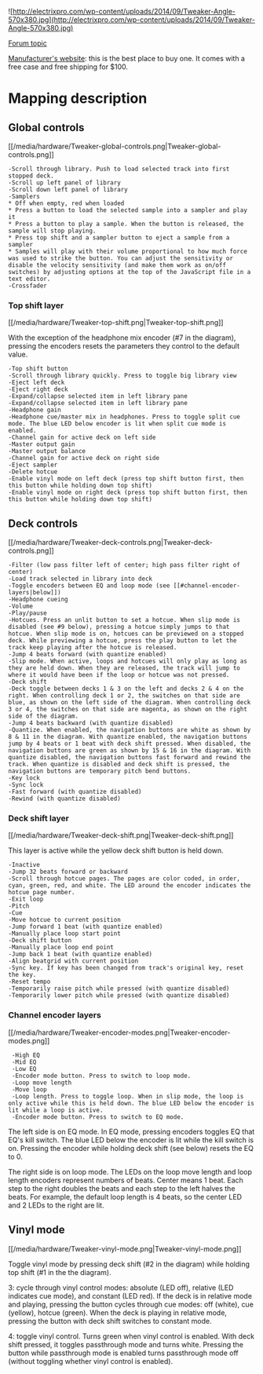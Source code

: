 ![http://electrixpro.com/wp-content/uploads/2014/09/Tweaker-Angle-570x380.jpg](http://electrixpro.com/wp-content/uploads/2014/09/Tweaker-Angle-570x380.jpg)

[Forum topic](http://mixxx.org/forums/viewtopic.php?f=7&t=7189)

[Manufacturer's website](http://electrixpro.com/): this is the best
place to buy one. It comes with a free case and free shipping for $100.

# Mapping description

## Global controls

[[/media/hardware/Tweaker-global-controls.png|Tweaker-global-controls.png]]

    -Scroll through library. Push to load selected track into first stopped deck.
    -Scroll up left panel of library
    -Scroll down left panel of library
    -Samplers
    * Off when empty, red when loaded
    * Press a button to load the selected sample into a sampler and play it
    * Press a button to play a sample. When the button is released, the sample will stop playing.
    * Press top shift and a sampler button to eject a sample from a sampler
    * Samples will play with their volume proportional to how much force was used to strike the button. You can adjust the sensitivity or disable the velocity sensitivity (and make them work as on/off switches) by adjusting options at the top of the JavaScript file in a text editor.
    -Crossfader

### Top shift layer

[[/media/hardware/Tweaker-top-shift.png|Tweaker-top-shift.png]]

With the exception of the headphone mix encoder (\#7 in the diagram),
pressing the encoders resets the parameters they control to the default
value.

    -Top shift button
    -Scroll through library quickly. Press to toggle big library view
    -Eject left deck
    -Eject right deck
    -Expand/collapse selected item in left library pane
    -Expand/collapse selected item in left library pane
    -Headphone gain
    -Headphone cue/master mix in headphones. Press to toggle split cue mode. The blue LED below encoder is lit when split cue mode is enabled.
    -Channel gain for active deck on left side
    -Master output gain
    -Master output balance
    -Channel gain for active deck on right side
    -Eject sampler
    -Delete hotcue
    -Enable vinyl mode on left deck (press top shift button first, then this button while holding down top shift)
    -Enable vinyl mode on right deck (press top shift button first, then this button while holding down top shift)

## Deck controls

[[/media/hardware/Tweaker-deck-controls.png|Tweaker-deck-controls.png]]

    -Filter (low pass filter left of center; high pass filter right of center)
    -Load track selected in library into deck
    -Toggle encoders between EQ and loop mode (see [[#channel-encoder-layers|below]])
    -Headphone cueing
    -Volume
    -Play/pause
    -Hotcues. Press an unlit button to set a hotcue. When slip mode is disabled (see #9 below), pressing a hotcue simply jumps to that hotcue. When slip mode is on, hotcues can be previewed on a stopped deck. While previewing a hotcue, press the play button to let the track keep playing after the hotcue is released.
    -Jump 4 beats forward (with quantize enabled)
    -Slip mode. When active, loops and hotcues will only play as long as they are held down. When they are released, the track will jump to where it would have been if the loop or hotcue was not pressed. 
    -Deck shift
    -Deck toggle between decks 1 & 3 on the left and decks 2 & 4 on the right. When controlling deck 1 or 2, the switches on that side are blue, as shown on the left side of the diagram. When controlling deck 3 or 4, the switches on that side are magenta, as shown on the right side of the diagram.
    -Jump 4 beats backward (with quantize disabled)
    -Quantize. When enabled, the navigation buttons are white as shown by 8 & 11 in the diagram. With quantize enabled, the navigation buttons jump by 4 beats or 1 beat with deck shift pressed. When disabled, the navigation buttons are green as shown by 15 & 16 in the diagram. With quantize disabled, the navigation buttons fast forward and rewind the track. When quantize is disabled and deck shift is pressed, the navigation buttons are temporary pitch bend buttons.
    -Key lock
    -Sync lock
    -Fast forward (with quantize disabled)
    -Rewind (with quantize disabled)

### Deck shift layer

[[/media/hardware/Tweaker-deck-shift.png|Tweaker-deck-shift.png]]

This layer is active while the yellow deck shift button is held down.

    -Inactive
    -Jump 32 beats forward or backward
    -Scroll through hotcue pages. The pages are color coded, in order, cyan, green, red, and white. The LED around the encoder indicates the hotcue page number.
    -Exit loop
    -Pitch
    -Cue
    -Move hotcue to current position
    -Jump forward 1 beat (with quantize enabled)
    -Manually place loop start point
    -Deck shift button
    -Manually place loop end point
    -Jump back 1 beat (with quantize enabled)
    -Align beatgrid with current position
    -Sync key. If key has been changed from track's original key, reset the key.
    -Reset tempo
    -Temporarily raise pitch while pressed (with quantize disabled)
    -Temporarily lower pitch while pressed (with quantize disabled)

### Channel encoder layers

[[/media/hardware/Tweaker-encoder-modes.png|Tweaker-encoder-modes.png]]

``` 
 -High EQ
 -Mid EQ
 -Low EQ
 -Encoder mode button. Press to switch to loop mode.
 -Loop move length
 -Move loop
 -Loop length. Press to toggle loop. When in slip mode, the loop is only active while this is held down. The blue LED below the encoder is lit while a loop is active.
 -Encoder mode button. Press to switch to EQ mode.
```

The left side is on EQ mode. In EQ mode, pressing encoders toggles EQ
that EQ's kill switch. The blue LED below the encoder is lit while the
kill switch is on. Pressing the encoder while holding deck shift (see
below) resets the EQ to 0.

The right side is on loop mode. The LEDs on the loop move length and
loop length encoders represent numbers of beats. Center means 1 beat.
Each step to the right doubles the beats and each step to the left
halves the beats. For example, the default loop length is 4 beats, so
the center LED and 2 LEDs to the right are lit.

## Vinyl mode

[[/media/hardware/Tweaker-vinyl-mode.png|Tweaker-vinyl-mode.png]]

Toggle vinyl mode by pressing deck shift (\#2 in the diagram) while
holding top shift (\#1 in the the diagram).

3: cycle through vinyl control modes: absolute (LED off), relative (LED
indicates cue mode), and constant (LED red). If the deck is in relative
mode and playing, pressing the button cycles through cue modes: off
(white), cue (yellow), hotcue (green). When the deck is playing in
relative mode, pressing the button with deck shift switches to constant
mode.

4: toggle vinyl control. Turns green when vinyl control is enabled. With
deck shift pressed, it toggles passthrough mode and turns white.
Pressing the button while passthrough mode is enabled turns passthrough
mode off (without toggling whether vinyl control is enabled).
